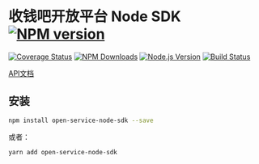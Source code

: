 # 收钱吧开放平台 Node SDK [![NPM version](http://img.shields.io/npm/v/open-service-node-sdk.svg?style=flat)](https://npmjs.org/package/open-service-node-sdk)

[![Coverage Status](https://coveralls.io/repos/github/xuyuanxiang/open-service-node-sdk/badge.svg?branch=master)](https://coveralls.io/github/xuyuanxiang/open-service-node-sdk?branch=master)
[![NPM Downloads](https://img.shields.io/npm/dm/open-service-node-sdk.svg?style=flat)](https://npmjs.org/package/open-service-node-sdk)
[![Node.js Version](https://img.shields.io/node/v/open-service-node-sdk.svg?style=flat)](http://nodejs.org/download/)
[![Build Status](https://travis-ci.org/xuyuanxiang/open-service-node-sdk.svg?style=flat-square)](https://travis-ci.org/xuyuanxiang/open-service-node-sdk)

[API文档](https://xuyuanxiang.github.io/open-service-node-sdk/module-open-service-node-sdk.html)

## 安装

```bash
npm install open-service-node-sdk --save
```
或者：
```bash
yarn add open-service-node-sdk
```